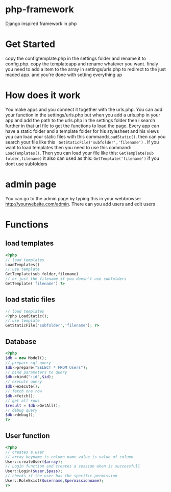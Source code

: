 # php-framework
Django inspired framework in php

# Get Started
copy the configtemplate.php in the settings folder and rename it to config.php.
copy the templateapp and rename whatever you want. finaly you need to add a item to the array in settings/urls.php to redirect to the just maded app.
and you're done with setting everything up

# How does it work
You make apps and you connect it together with the urls.php. You can add your function in the settings/urls.php but when you add a urls.php in your app and add the path to the urls.php in the settings folder
then i search further in that url file to get the functions to load the page.
Every app can have a static folder and a template folder for his stylesheet and his views
you can load your static files with this command:```LoadStatic()```. then can you search your file like this ``` GetStaticFile('subfolder','filename')``` . If you want to load templates then you need to use this command: 
``` LoadTemplates()```. Then you can load your file like this: ```GetTemplate(sub folder,filename)``` it also can used as this: ```GetTemplate('filename')``` if you dont use subfolders

# admin page
You can go to the admin page by typing this in your webbrowser http://yourwebsite.com/admin. There can you add users and edit users

# Functions

## load templates
```php
<?php
// load templates
LoadTemplates()
// use template
GetTemplate(sub folder,filename)
// or just the filename if you doesn't use subfolders
GetTemplate('filename') ?>
```
## load static files
```php
// load templates
<?php LoadStatic();
// use template
GetStaticFile('subfolder','filename'); ?>
```
## Database
```php
<?php
$db = new Model();
// prepare sql query
$db->prepare("SELECT * FROM Users");
// bind parameters to query
$db->bind(":id",$id);
// execute query
$db->execute();
// fetch one row
$db->fetch();
// get all rows
$result = $db->GetAll();
// debug query
$db->debug();
?>
```
## User function
```php
<?php
// creates a user
// array keyname is column name value is value of column
User::createUser($array);
// Login function and creates a session when is successfull
User::Login($user,$pass);
// checks if the user has the specific permission
User::RoleExist($username,$permissionname);
?>
```
 
